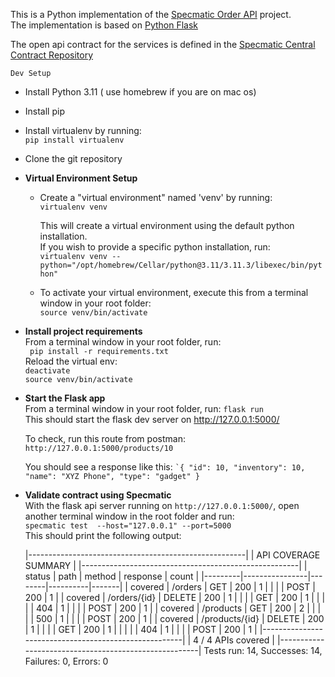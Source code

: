 This is a Python implementation of the [Specmatic Order API](https://github.com/znsio/specmatic-order-api) project.  
The implementation is based on [Python Flask](https://flask.palletsprojects.com/en/2.3.x/)

The open api contract for the services is defined in the [Specmatic Central Contract Repository](https://github.com/znsio/specmatic-order-contracts/blob/main/in/specmatic/examples/store/api_order_v1.yaml)


```Dev Setup```

- Install Python 3.11 ( use homebrew if you are on mac os)
- Install pip
- Install virtualenv by running:  
  ```pip install virtualenv```

- Clone the git repository

- **Virtual Environment Setup** 
  - Create a "virtual environment" named 'venv' by running:  
    ```virtualenv venv ```  

      This will create a virtual environment using the default python installation.  
      If you wish to provide a specific python installation, run:  
    ```virtualenv venv --python="/opt/homebrew/Cellar/python@3.11/3.11.3/libexec/bin/python"```  

  - To activate your virtual environment, execute this from a terminal window in your root folder:  
    ```source venv/bin/activate```  

- **Install project requirements**  
    From a terminal window in your root folder, run:  
    ``` pip install -r requirements.txt```  
    Reload the virtual env:  
    ```deactivate```   
    ```source venv/bin/activate```   

- **Start the Flask app**  
  From a terminal window in your root folder, run:
  ```flask run```  
  This should start the flask dev server on http://127.0.0.1:5000/
  
  To check, run this route from postman:
  ```http://127.0.0.1:5000/products/10```

  You should see a response like this:
    ``` `{
    "id": 10,
    "inventory": 10,
    "name": "XYZ Phone",
    "type": "gadget"
    } ```   

- **Validate contract using Specmatic**  
  With the flask api server running on ```http://127.0.0.1:5000/```, open another terminal window in the root folder and run:  
  ```specmatic test  --host="127.0.0.1" --port=5000```  
  This should print the following output:  
  
    |------------------------------------------------------|
    | API COVERAGE SUMMARY                                 |
    |------------------------------------------------------|
    |  status |           path | method | response | count |
    |---------|----------------|--------|----------|-------|
    | covered |        /orders |    GET |      200 |     1 |
    |         |                |   POST |      200 |     1 |
    | covered |   /orders/{id} | DELETE |      200 |     1 |
    |         |                |    GET |      200 |     1 |
    |         |                |        |      404 |     1 |
    |         |                |   POST |      200 |     1 |
    | covered |      /products |    GET |      200 |     2 |
    |         |                |        |      500 |     1 |
    |         |                |   POST |      200 |     1 |
    | covered | /products/{id} | DELETE |      200 |     1 |
    |         |                |    GET |      200 |     1 |
    |         |                |        |      404 |     1 |
    |         |                |   POST |      200 |     1 |
    |------------------------------------------------------|
    | 4 / 4 APIs covered                                   |
    |------------------------------------------------------|
    Tests run: 14, Successes: 14, Failures: 0, Errors: 0
    
 